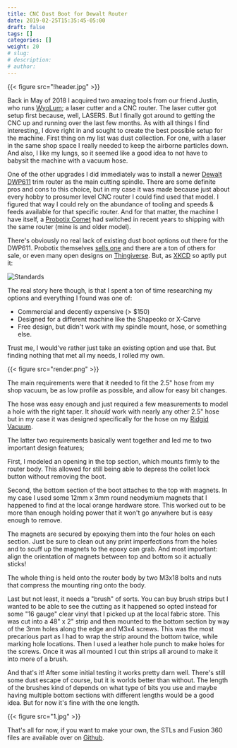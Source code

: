 ```yaml
---
title: CNC Dust Boot for Dewalt Router
date: 2019-02-25T15:35:45-05:00
draft: false
tags: []
categories: []
weight: 20
# slug:
# description:
# author:
---
```


{{< figure src="!header.jpg" >}}

Back in May of 2018 I acquired two amazing tools from our friend Justin, who runs [WyoLum](http://wyolum.com); a laser cutter and a CNC router. The laser cutter got setup first because, well, LASERS. But I finally got around to getting the CNC up and running over the last few months. As with all things I find interesting, I dove right in and sought to create the best possible setup for the machine. First thing on my list was dust collection. For one, with a laser in the same shop space I really needed to keep the airborne particles down. And also, I like my lungs, so it seemed like a good idea to not have to babysit the machine with a vacuum hose.

One of the other upgrades I did immediately was to install a newer [Dewalt DWP611](https://amzn.to/2XpSZvw) trim router as the main cutting spindle. There are some definite pros and cons to this choice, but in my case it was made because just about every hobby to prosumer level CNC router I could find used that model. I figured that way I could rely on the abundance of tooling and speeds & feeds available for that specific router. And for that matter, the machine I have itself, a [Probotix Comet](https://www.probotix.com/CNC-ROUTERS/CNC-ROUTER-GX2525-COMET) had switched in recent years to shipping with the same router (mine is and older model).

There's obviously no real lack of existing dust boot options out there for the DWP611. Probotix themselves [sells one](https://www.probotix.com/DUST-BOOT) and there are a ton of others for sale, or even many open designs on [Thingiverse](https://www.thingiverse.com/search?q=Dewalt+611+dust&dwh=405c747ad451c0d). But, as [XKCD](https://xkcd.com) so aptly put it:

![Standards](https://imgs.xkcd.com/comics/standards.png)

The real story here though, is that I spent a ton of time researching my options and everything I found was one of:

- Commercial and decently expensive (> $150)
- Designed for a different machine like the Shapeoko or X-Carve
- Free design, but didn't work with my spindle mount, hose, or something else.

Trust me, I would've rather just take an existing option and use that. But finding nothing that met all my needs, I rolled my own.

{{< figure src="render.png" >}}

The main requirements were that it needed to fit the 2.5" hose from my shop vacuum, be as low profile as possible, and allow for easy bit changes.

The hose was easy enough and just required a few measurements to model a hole with the right taper. It *should* work with nearly any other 2.5" hose but in my case it was designed specifically for the hose on my [Ridgid Vacuum](https://amzn.to/2EwEP41).

The latter two requirements basically went together and led me to two important design features;

First, I modeled an opening in the top section, which mounts firmly to the router body. This allowed for still being able to depress the collet lock button without removing the boot.

Second, the bottom section of the boot attaches to the top with magnets. In my case I used some 12mm x 3mm round neodymium magnets that I happened to find at the local orange hardware store. This worked out to be more than enough holding power that it won't go anywhere but is easy enough to remove.

The magnets are secured by epoxying them into the four holes on each section. Just be sure to clean out any print imperfections from the holes and to scuff up the magnets to the epoxy can grab. And most important: align the orientation of magnets between top and bottom so it actually sticks!

The whole thing is held onto the router body by two M3x18 bolts and nuts that compress the mounting ring onto the body.

Last but not least, it needs a "brush" of sorts. You can buy brush strips but I wanted to be able to see the cutting as it happened so opted instead for some "16 gauge" clear vinyl that I picked up at the local fabric store. This was cut into a 48" x 2" strip and then mounted to the bottom section by way of the 3mm holes along the edge and M3x4 screws. This was the most precarious part as I had to wrap the strip around the bottom twice, while marking hole locations. Then I used a leather hole punch to make holes for the screws. Once it was all mounted I cut thin strips all around to make it into more of a brush.

And that's it! After some initial testing it works pretty darn well. There's still some dust escape of course, but it is worlds better than without. The length of the brushes kind of depends on what type of bits you use and maybe having multiple bottom sections with different lengths would be a good idea. But for now it's fine with the one length.

{{< figure src="1.jpg" >}}


That's all for now, if you want to make your own, the STLs and Fusion 360 files are available over on [Github](https://github.com/ManiacalLabs/ProbotixComet/tree/master/DustBoot).
